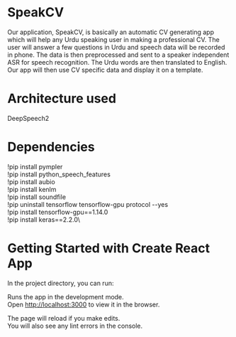 # SpeakCV
Our application, SpeakCV, is basically an automatic CV generating app which will help any Urdu speaking user in making a professional CV. The user will answer a few questions in Urdu and speech data will be recorded in phone. The data is then preprocessed and sent to a speaker independent ASR for speech recognition. The Urdu words are then translated to English. Our app will then use CV specific data and display it on a template.
# Architecture used
DeepSpeech2

# Dependencies
!pip install pympler\
!pip install python_speech_features\
!pip install aubio\
!pip install kenlm\
!pip install soundfile\
!pip uninstall tensorflow tensorflow-gpu protocol --yes\
!pip install tensorflow-gpu==1.14.0\
!pip install keras==2.2.0\

# Getting Started with Create React App

In the project directory, you can run:

Runs the app in the development mode.\
Open [http://localhost:3000](http://localhost:3000) to view it in the browser.

The page will reload if you make edits.\
You will also see any lint errors in the console.


